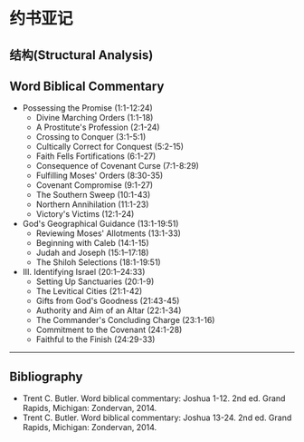 # 约书亚记

## 结构(Structural Analysis)

Word Biblical Commentary
---
- Possessing the Promise (1:1-12:24)
    - Divine Marching Orders (1:1-18)
    - A Prostitute's Profession (2:1-24)
    - Crossing to Conquer (3:1-5:1)
    - Cultically Correct for Conquest (5:2-15)
    - Faith Fells Fortifications (6:1-27)
    - Consequence of Covenant Curse (7:1-8:29)
    - Fulfilling Moses' Orders (8:30-35)
    - Covenant Compromise (9:1-27)
    - The Southern Sweep (10:1-43)
    - Northern Annihilation (11:1-23)
    - Victory's Victims (12:1-24)
- God's Geographical Guidance (13:1-19:51)
    - Reviewing Moses' Allotments (13:1-33)
    - Beginning with Caleb (14:1-15)
    - Judah and Joseph (15:1–17:18)
    - The Shiloh Selections (18:1-19:51)
- Ⅲ. Identifying Israel (20:1–24:33)
    - Setting Up Sanctuaries (20:1-9)
    - The Levitical Cities (21:1-42)
    - Gifts from God's Goodness (21:43-45)
    - Authority and Aim of an Altar (22:1-34)
    - The Commander's Concluding Charge (23:1-16)
    - Commitment to the Covenant (24:1-28)
    - Faithful to the Finish (24:29-33)
---

## Bibliography

- Trent C. Butler. Word biblical commentary: Joshua 1-12. 2nd ed. Grand Rapids, Michigan: Zondervan, 2014.
- Trent C. Butler. Word biblical commentary: Joshua 13-24. 2nd ed. Grand Rapids, Michigan: Zondervan, 2014.
